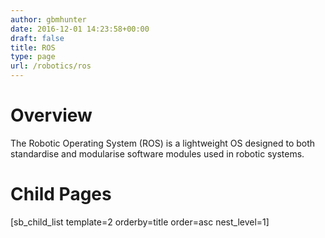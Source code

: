 ```yaml
---
author: gbmhunter
date: 2016-12-01 14:23:58+00:00
draft: false
title: ROS
type: page
url: /robotics/ros
---
```


# Overview




The Robotic Operating System (ROS) is a lightweight OS designed to both standardise and modularise software modules used in robotic systems.




# Child Pages




[sb_child_list template=2 orderby=title order=asc nest_level=1]
